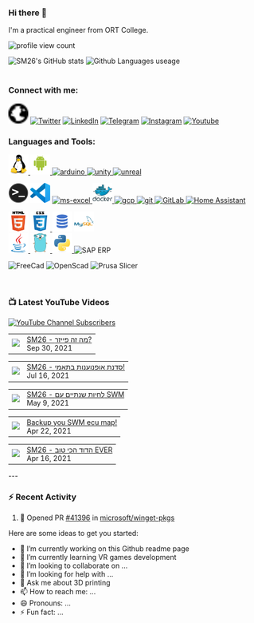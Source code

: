 ### Hi there :wave:	



I'm a practical engineer from ORT College.

<img src="https://komarev.com/ghpvc/?username=sm-26&label=Profile%20views&color=0e75b6&style=flat" alt="profile view count" />

![SM26's GitHub stats](https://github-readme-stats.vercel.app/api?username=sm-26&show_icons=true&theme=github_dark)
![Github Languages useage](https://github-readme-stats.vercel.app/api/top-langs?username=sm-26&show_icons=true&locale=en)
<br />
<br />

### Connect with me: ###
<a href="https://sm26.gitlab.io/" target="blank"><img src="https://raw.githubusercontent.com/iconic/open-iconic/master/svg/globe.svg" alt="Website" height="40" width="40" /></a>
<a href="https://twitter.com/GaistOr" target="blank"><img src="https://raw.githubusercontent.com/rahuldkjain/github-profile-readme-generator/master/src/images/icons/Social/twitter.svg" alt="Twitter" height="40" width="40" /></a>
<a href="https://www.linkedin.com/in/gaist-or/" target="blank"><img  src="https://raw.githubusercontent.com/rahuldkjain/github-profile-readme-generator/master/src/images/icons/Social/linked-in-alt.svg" alt="LinkedIn" height="40" width="40" /></a>
<a href="https://t.me/sm_26" target="blank"><img  src="https://upload.wikimedia.org/wikipedia/commons/thumb/8/82/Telegram_logo.svg/768px-Telegram_logo.svg.png" alt="Telegram" height="40" width="40" /></a>
<a href="https://instagram.com/sm26.official" target="blank"><img  src="https://raw.githubusercontent.com/rahuldkjain/github-profile-readme-generator/master/src/images/icons/Social/instagram.svg" alt="Instagram" height="40" width="40" /></a>
<a href="https://www.youtube.com/c/sm26" target="blank"><img  src="https://raw.githubusercontent.com/rahuldkjain/github-profile-readme-generator/master/src/images/icons/Social/youtube.svg" alt="Youtube" height="40" width="40" /></a>



<h3 align="left">Languages and Tools:</h3>
<p align="left"> 

<a href="https://www.linux.org/" target="_blank" rel="noreferrer"> <img src="https://raw.githubusercontent.com/devicons/devicon/master/icons/linux/linux-original.svg" alt="linux" width="40" height="40"/> </a> 
<a href="https://developer.android.com" target="_blank" rel="noreferrer"> <img src="https://raw.githubusercontent.com/devicons/devicon/master/icons/android/android-original-wordmark.svg" alt="android" width="40" height="40"/> </a>
<a href="https://www.arduino.cc/" target="_blank" rel="noreferrer"> <img src="https://cdn.worldvectorlogo.com/logos/arduino-1.svg" alt="arduino" width="40" height="40"/> </a>
<a href="https://unity.com/" target="_blank" rel="noreferrer"> <img src="https://www.vectorlogo.zone/logos/unity3d/unity3d-icon.svg" alt="unity" width="40" height="40"/> </a> 
<a href="https://unrealengine.com/" target="_blank" rel="noreferrer"> <img src="https://raw.githubusercontent.com/kenangundogan/fontisto/036b7eca71aab1bef8e6a0518f7329f13ed62f6b/icons/svg/brand/unreal-engine.svg" alt="unreal" width="40" height="40"/> </a> 

<a target="_blank" rel="noreferrer"> <img src="https://raw.githubusercontent.com/github/explore/80688e429a7d4ef2fca1e82350fe8e3517d3494d/topics/terminal/terminal.png" alt="Terminal" width="40" height="40"/> </a>
<a target="_blank" rel="noreferrer"> <img src="https://raw.githubusercontent.com/github/explore/80688e429a7d4ef2fca1e82350fe8e3517d3494d/topics/visual-studio-code/visual-studio-code.png" alt="Visual Studio Code" width="40" height="40"/> </a> 
<a href="https://en.wikipedia.org/wiki/Microsoft_Excel" target="_blank" rel="noreferrer"> <img src="https://raw.githubusercontent.com/devicons/devicon/fba417c3cfb2c70604e41acebbd55cd137d70579/icons/excel/excel-plain.svg" alt="ms-excel" width="40" height="40"/> </a>
<a href="https://www.docker.com/" target="_blank" rel="noreferrer"> <img src="https://raw.githubusercontent.com/devicons/devicon/master/icons/docker/docker-original-wordmark.svg" alt="docker" width="40" height="40"/> </a> 
<a href="https://cloud.google.com" target="_blank" rel="noreferrer"> <img src="https://www.vectorlogo.zone/logos/google_cloud/google_cloud-icon.svg" alt="gcp" width="40" height="40"/> </a> 
<a href="https://git-scm.com/" target="_blank" rel="noreferrer"> <img src="https://www.vectorlogo.zone/logos/git-scm/git-scm-icon.svg" alt="git" width="40" height="40"/> </a> 
<a href="https://sm26.gitlab.io/" target="_blank" rel="noreferrer"> <img src="https://about.gitlab.com/images/press/logo/png/gitlab-icon-rgb.png" alt="GitLab" width="40" height="40"/> </a> 
<a href="https://github.com/home-assistant/" target="_blank" rel="noreferrer"> <img src="https://upload.wikimedia.org/wikipedia/commons/6/6e/Home_Assistant_Logo.svg" alt="Home Assistant" width="40" height="40"/> </a> 



<a target="_blank" rel="noreferrer"> <img src="https://raw.githubusercontent.com/github/explore/80688e429a7d4ef2fca1e82350fe8e3517d3494d/topics/html/html.png" alt="HTML5" width="40" height="40"/> </a> 
<a href="https://www.w3schools.com/css/" target="_blank" rel="noreferrer"> <img src="https://raw.githubusercontent.com/devicons/devicon/master/icons/css3/css3-original-wordmark.svg" alt="CSS3" width="40" height="40"/> </a>
<a target="_blank" rel="noreferrer"> <img src="https://raw.githubusercontent.com/github/explore/80688e429a7d4ef2fca1e82350fe8e3517d3494d/topics/sql/sql.png" alt="SQL" width="40" height="40"/> </a>
<a href="https://www.mysql.com/" target="_blank" rel="noreferrer"> <img src="https://raw.githubusercontent.com/devicons/devicon/master/icons/mysql/mysql-original-wordmark.svg" alt="mysql" width="40" height="40"/> </a>  
<a href="https://www.java.com" target="_blank" rel="noreferrer"> <img src="https://raw.githubusercontent.com/devicons/devicon/master/icons/java/java-original.svg" alt="java" width="40" height="40"/> </a> 
<a href="https://golang.org" target="_blank" rel="noreferrer"> <img src="https://raw.githubusercontent.com/devicons/devicon/master/icons/go/go-original.svg" alt="go" width="40" height="40"/> </a> 
<a href="https://www.python.org" target="_blank" rel="noreferrer"> <img src="https://raw.githubusercontent.com/devicons/devicon/master/icons/python/python-original.svg" alt="python" width="40" height="40"/> </a> 
<a target="_blank" rel="noreferrer"> <img src="https://extensions.oroinc.com/wp-content/uploads/sites/2/2019/01/sap-erp.png" alt="SAP ERP" width="40" height="40"/> </a> 


<a target="_blank" rel="noreferrer"> <img src="https://upload.wikimedia.org/wikipedia/commons/f/f7/FreeCAD-logo.svg" alt="FreeCad" width="40" height="40"/> </a> 
<a target="_blank" rel="noreferrer"> <img src="https://upload.wikimedia.org/wikipedia/commons/e/eb/Openscad.svg" alt="OpenScad" width="40" height="40"/> </a> 
<a target="_blank" rel="noreferrer"> <img src="https://user-images.githubusercontent.com/5830947/34199130-fc8c0f40-e56c-11e7-8dd2-597e86ef50bc.png" alt="Prusa Slicer" width="40" height="40"/> </a> 

</p>
<br />

### 📺 Latest YouTube Videos

<a href="http://www.youtube.com/channel/UCx0MD7WLGmdKl7ymCnglfnw?sub_confirmation=1" target="_blank" rel="noreferrer"><img alt="YouTube Channel Subscribers" src="https://img.shields.io/youtube/channel/subscribers/UCx0MD7WLGmdKl7ymCnglfnw?style=social"></a>
<!-- YOUTUBE:START --><table><tr><td><a href="https://www.youtube.com/watch?v=jfMi_KJrSms"><img width="140px" src="https://i.ytimg.com/vi/jfMi_KJrSms/mqdefault.jpg"></a></td>
<td><a href="https://www.youtube.com/watch?v=jfMi_KJrSms">SM26 - מה זה פייזר?</a><br/>Sep 30, 2021</td></tr></table>
<table><tr><td><a href="https://www.youtube.com/watch?v=EMCQMTH9pbQ"><img width="140px" src="https://i.ytimg.com/vi/EMCQMTH9pbQ/mqdefault.jpg"></a></td>
<td><a href="https://www.youtube.com/watch?v=EMCQMTH9pbQ">SM26 - סדנת אופנוענות בתאמי!</a><br/>Jul 16, 2021</td></tr></table>
<table><tr><td><a href="https://www.youtube.com/watch?v=ctt1aptJ0UY"><img width="140px" src="https://i.ytimg.com/vi/ctt1aptJ0UY/mqdefault.jpg"></a></td>
<td><a href="https://www.youtube.com/watch?v=ctt1aptJ0UY">SM26 - לחיות שנתיים עם SWM</a><br/>May 9, 2021</td></tr></table>
<table><tr><td><a href="https://www.youtube.com/watch?v=TXMnkAAxVLY"><img width="140px" src="https://i.ytimg.com/vi/TXMnkAAxVLY/mqdefault.jpg"></a></td>
<td><a href="https://www.youtube.com/watch?v=TXMnkAAxVLY">Backup you SWM ecu map!</a><br/>Apr 22, 2021</td></tr></table>
<table><tr><td><a href="https://www.youtube.com/watch?v=auKu8W252qA"><img width="140px" src="https://i.ytimg.com/vi/auKu8W252qA/mqdefault.jpg"></a></td>
<td><a href="https://www.youtube.com/watch?v=auKu8W252qA">SM26 - הדוד הכי טוב EVER</a><br/>Apr 16, 2021</td></tr></table>
<!-- YOUTUBE:END -->
---

### :zap: Recent Activity
<!--START_SECTION:activity-->
1. 💪 Opened PR [#41396](https://github.com/microsoft/winget-pkgs/pull/41396) in [microsoft/winget-pkgs](https://github.com/microsoft/winget-pkgs)
<!--END_SECTION:activity-->



Here are some ideas to get you started:

- 🔭 I’m currently working on this Github readme page
- 🌱 I’m currently learning VR games development
- 👯 I’m looking to collaborate on ...
- 🤔 I’m looking for help with ...
- 💬 Ask me about 3D printing
- 📫 How to reach me: ...
- 😄 Pronouns: ...
- ⚡ Fun fact: ...